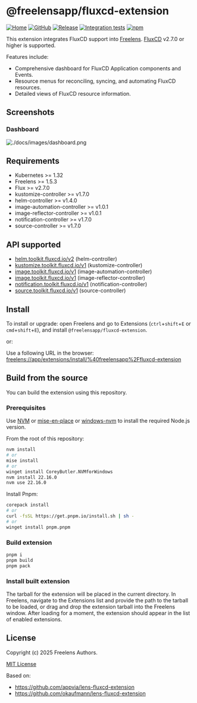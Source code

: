 # @freelensapp/fluxcd-extension

<!-- markdownlint-disable MD013 -->

[![Home](https://img.shields.io/badge/%F0%9F%8F%A0-freelens.app-02a7a0)](https://freelens.app)
[![GitHub](https://img.shields.io/github/stars/freelensapp/freelens?style=flat&label=GitHub%20%E2%AD%90)](https://github.com/freelensapp/freelens)
[![Release](https://img.shields.io/github/v/release/freelensapp/freelens-fluxcd-extension?display_name=tag&sort=semver)](https://github.com/freelensapp/freelens-fluxcd-extension)
[![Integration tests](https://github.com/freelensapp/freelens-fluxcd-extension/actions/workflows/integration-tests.yaml/badge.svg?branch=main)](https://github.com/freelensapp/freelens-fluxcd-extension/actions/workflows/integration-tests.yaml)
[![npm](https://img.shields.io/npm/v/@freelensapp/fluxcd-extension.svg)](https://www.npmjs.com/package/@freelensapp/fluxcd-extension)

<!-- markdownlint-enable MD013 -->

This extension integrates FluxCD support into
[Freelens](https://github.com/freelensapp/freelens).
[FluxCD](https://fluxcd.io/) v2.7.0 or higher is supported.

Features include:

- Comprehensive dashboard for FluxCD Application components and Events.
- Resource menus for reconciling, syncing, and automating FluxCD resources.
- Detailed views of FluxCD resource information.

## Screenshots

### Dashboard
![./docs/images/dashboard.png](./docs/images/dashboard.png)

## Requirements

- Kubernetes >= 1.32
- Freelens >= 1.5.3
- Flux >= v2.7.0
- kustomize-controller >= v1.7.0
- helm-controller >= v1.4.0
- image-automation-controller >= v1.0.1
- image-reflector-controller >= v1.0.1
- notification-controller >= v1.7.0
- source-controller >= v1.7.0

## API supported

- [helm.toolkit.fluxcd.io/v2](https://github.com/fluxcd/helm-controller/blob/v1.4.0/docs/api/v2/)
  (helm-controller)
- [kustomize.toolkit.fluxcd.io/v1](https://github.com/fluxcd/kustomize-controller/blob/v1.7.0/docs/api/v1/)
  (kustomize-controller)
- [image.toolkit.fluxcd.io/v1](https://github.com/fluxcd/image-automation-controller/blob/v1.0.1/docs/api/v1/)
  (image-automation-controller)
- [image.toolkit.fluxcd.io/v1](https://github.com/fluxcd/image-reflector-controller/blob/v1.0.1/docs/api/v1/)
  (image-reflector-controller)
- [notification.toolkit.fluxcd.io/v1](https://github.com/fluxcd/notification-controller/blob/v1.7.0/docs/api/v1/)
  (notification-controller)
- [source.toolkit.fluxcd.io/v1](https://github.com/fluxcd/source-controller/blob/v1.7.0/docs/api/v1/)
  (source-controller)

## Install

To install or upgrade: open Freelens and go to Extensions (`ctrl`+`shift`+`E`
or `cmd`+`shift`+`E`), and install `@freelensapp/fluxcd-extension`.

or:

Use a following URL in the browser:
[freelens://app/extensions/install/%40freelensapp%2Ffluxcd-extension](freelens://app/extensions/install/%40freelensapp%2Ffluxcd-extension)

## Build from the source

You can build the extension using this repository.

### Prerequisites

Use [NVM](https://github.com/nvm-sh/nvm) or
[mise-en-place](https://mise.jdx.dev/) or
[windows-nvm](https://github.com/coreybutler/nvm-windows) to install the
required Node.js version.

From the root of this repository:

```sh
nvm install
# or
mise install
# or
winget install CoreyButler.NVMforWindows
nvm install 22.16.0
nvm use 22.16.0
```

Install Pnpm:

```sh
corepack install
# or
curl -fsSL https://get.pnpm.io/install.sh | sh -
# or
winget install pnpm.pnpm
```

### Build extension

```sh
pnpm i
pnpm build
pnpm pack
```

### Install built extension

The tarball for the extension will be placed in the current directory. In
Freelens, navigate to the Extensions list and provide the path to the tarball
to be loaded, or drag and drop the extension tarball into the Freelens window.
After loading for a moment, the extension should appear in the list of enabled
extensions.

## License

Copyright (c) 2025 Freelens Authors.

[MIT License](https://opensource.org/licenses/MIT)

Based on:

- <https://github.com/appvia/lens-fluxcd-extension>
- <https://github.com/okaufmann/lens-fluxcd-extension>
